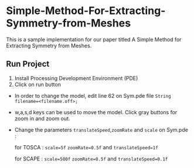 # Simple-Method-For-Extracting-Symmetry-from-Meshes

This is a sample implementation for our paper titled A Simple Method for Extracting Symmetry from Meshes.

## Run Project

1. Install Processing Development Environment (PDE)
2. Click on run button
* In order to change the model, edit line 62 on Sym.pde file `String filename=<filename.off>;`
* w,a,s,d keys can be used to move the model. Click gray buttons for zoom in and zoom out.
* Change the parameters `translateSpeed`,`zoomRate` and `scale` on Sym.pde :

     for TOSCA :  `scale=5f` `zoomRate=0.5f` and `translateSpeed=1f`
     
     for SCAPE :  `scale=500f` `zoomRate=0.5f` and `translateSpeed=0.1f`
    

